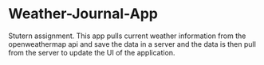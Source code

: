 # Weather-Journal-App
Stutern assignment.
This app pulls current weather information from the openweathermap api and save the data in a server and the data is then pull from the server to update the UI of the application.
